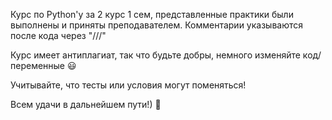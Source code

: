 Курс по Python'y за 2 курс 1 сем, представленные практики были выполнены и приняты преподавателем. Комментарии указываются после кода через "///" 

Курс имеет антиплагиат, так что будьте добры, немного изменяйте код/переменные 😃

Учитывайте, что тесты или условия могут поменяться!

Всем удачи в дальнейшем пути!) 🫡
